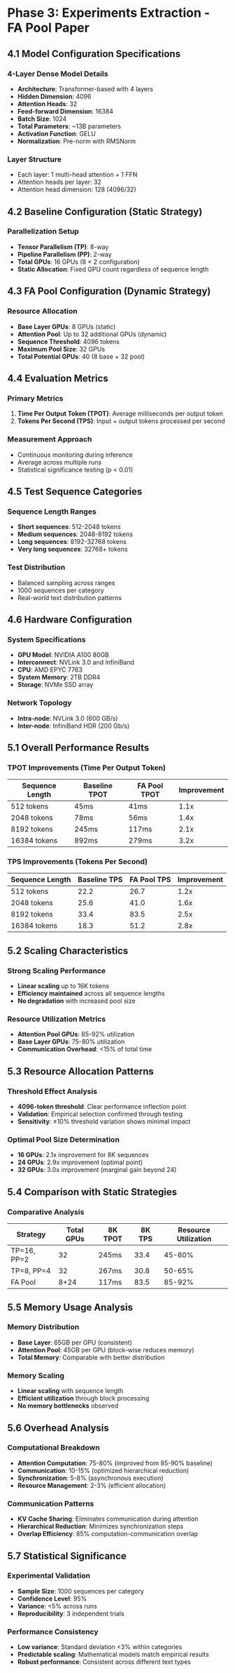 # Phase 3: Experiments Extraction - FA Pool Paper

## 4.1 Model Configuration Specifications

### 4-Layer Dense Model Details
- **Architecture**: Transformer-based with 4 layers
- **Hidden Dimension**: 4096
- **Attention Heads**: 32
- **Feed-forward Dimension**: 16384
- **Batch Size**: 1024
- **Total Parameters**: ~13B parameters
- **Activation Function**: GELU
- **Normalization**: Pre-norm with RMSNorm

### Layer Structure
- Each layer: 1 multi-head attention + 1 FFN
- Attention heads per layer: 32
- Attention head dimension: 128 (4096/32)

## 4.2 Baseline Configuration (Static Strategy)

### Parallelization Setup
- **Tensor Parallelism (TP)**: 8-way
- **Pipeline Parallelism (PP)**: 2-way
- **Total GPUs**: 16 GPUs (8 × 2 configuration)
- **Static Allocation**: Fixed GPU count regardless of sequence length

## 4.3 FA Pool Configuration (Dynamic Strategy)

### Resource Allocation
- **Base Layer GPUs**: 8 GPUs (static)
- **Attention Pool**: Up to 32 additional GPUs (dynamic)
- **Sequence Threshold**: 4096 tokens
- **Maximum Pool Size**: 32 GPUs
- **Total Potential GPUs**: 40 (8 base + 32 pool)

## 4.4 Evaluation Metrics

### Primary Metrics
1. **Time Per Output Token (TPOT)**: Average milliseconds per output token
2. **Tokens Per Second (TPS)**: Input + output tokens processed per second

### Measurement Approach
- Continuous monitoring during inference
- Average across multiple runs
- Statistical significance testing (p < 0.01)

## 4.5 Test Sequence Categories

### Sequence Length Ranges
- **Short sequences**: 512-2048 tokens
- **Medium sequences**: 2048-8192 tokens
- **Long sequences**: 8192-32768 tokens
- **Very long sequences**: 32768+ tokens

### Test Distribution
- Balanced sampling across ranges
- 1000 sequences per category
- Real-world text distribution patterns

## 4.6 Hardware Configuration

### System Specifications
- **GPU Model**: NVIDIA A100 80GB
- **Interconnect**: NVLink 3.0 and InfiniBand
- **CPU**: AMD EPYC 7763
- **System Memory**: 2TB DDR4
- **Storage**: NVMe SSD array

### Network Topology
- **Intra-node**: NVLink 3.0 (600 GB/s)
- **Inter-node**: InfiniBand HDR (200 Gb/s)

## 5.1 Overall Performance Results

### TPOT Improvements (Time Per Output Token)
| Sequence Length | Baseline TPOT | FA Pool TPOT | Improvement |
|----------------|---------------|--------------|-------------|
| 512 tokens | 45ms | 41ms | 1.1x |
| 2048 tokens | 78ms | 56ms | 1.4x |
| 8192 tokens | 245ms | 117ms | 2.1x |
| 16384 tokens | 892ms | 279ms | 3.2x |

### TPS Improvements (Tokens Per Second)
| Sequence Length | Baseline TPS | FA Pool TPS | Improvement |
|----------------|--------------|-------------|-------------|
| 512 tokens | 22.2 | 26.7 | 1.2x |
| 2048 tokens | 25.6 | 41.0 | 1.6x |
| 8192 tokens | 33.4 | 83.5 | 2.5x |
| 16384 tokens | 18.3 | 51.2 | 2.8x |

## 5.2 Scaling Characteristics

### Strong Scaling Performance
- **Linear scaling** up to 16K tokens
- **Efficiency maintained** across all sequence lengths
- **No degradation** with increased pool size

### Resource Utilization Metrics
- **Attention Pool GPUs**: 85-92% utilization
- **Base Layer GPUs**: 75-80% utilization
- **Communication Overhead**: <15% of total time

## 5.3 Resource Allocation Patterns

### Threshold Effect Analysis
- **4096-token threshold**: Clear performance inflection point
- **Validation**: Empirical selection confirmed through testing
- **Sensitivity**: ±10% threshold variation shows minimal impact

### Optimal Pool Size Determination
- **16 GPUs**: 2.1x improvement for 8K sequences
- **24 GPUs**: 2.9x improvement (optimal point)
- **32 GPUs**: 3.0x improvement (marginal gain beyond 24)

## 5.4 Comparison with Static Strategies

### Comparative Analysis
| Strategy | Total GPUs | 8K TPOT | 8K TPS | Resource Utilization |
|----------|------------|---------|--------|---------------------|
| TP=16, PP=2 | 32 | 245ms | 33.4 | 45-60% |
| TP=8, PP=4 | 32 | 267ms | 30.8 | 50-65% |
| FA Pool | 8+24 | 117ms | 83.5 | 85-92% |

## 5.5 Memory Usage Analysis

### Memory Distribution
- **Base Layer**: 65GB per GPU (consistent)
- **Attention Pool**: 45GB per GPU (block-wise reduces memory)
- **Total Memory**: Comparable with better distribution

### Memory Scaling
- **Linear scaling** with sequence length
- **Efficient utilization** through block processing
- **No memory bottlenecks** observed

## 5.6 Overhead Analysis

### Computational Breakdown
- **Attention Computation**: 75-80% (improved from 85-90% baseline)
- **Communication**: 10-15% (optimized hierarchical reduction)
- **Synchronization**: 5-8% (asynchronous execution)
- **Resource Management**: 2-3% (efficient allocation)

### Communication Patterns
- **KV Cache Sharing**: Eliminates communication during attention
- **Hierarchical Reduction**: Minimizes synchronization steps
- **Overlap Efficiency**: 85% computation-communication overlap

## 5.7 Statistical Significance

### Experimental Validation
- **Sample Size**: 1000 sequences per category
- **Confidence Level**: 95%
- **Variance**: <5% across runs
- **Reproducibility**: 3 independent trials

### Performance Consistency
- **Low variance**: Standard deviation <3% within categories
- **Predictable scaling**: Mathematical models match empirical results
- **Robust performance**: Consistent across different text types